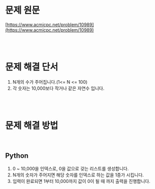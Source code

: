 # 문제 원문

[https://www.acmicpc.net/problem/10989](https://www.acmicpc.net/problem/10989)

<br><br>

# 문제 해결 단서

1. N개의 수가 주어집니다.(1<= N <= 100)
2. 각 숫자는 10,000보다 작거나 같은 자연수 입니다.

<br><br>

# 문제 해결 방법

<br>

## Python

1. 0 ~ 10,000을 인덱스로, 0을 값으로 갖는 리스트를 생성합니다.
2. N개의 숫자가 주어지면 해당 숫자를 인덱스로 하는 값을 1증가 시킵니다.
3. 입력이 완료되면 1부터 10,000까지 값이 0이 될 때 까지 출력을 진행합니다.
